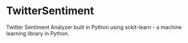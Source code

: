 # TwitterSentiment
Twitter Sentiment Analyzer built in Python using sckit-learn - a machine learning library in Python.
